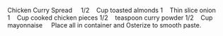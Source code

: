 Chicken Curry Spread
 
 
1/2    Cup toasted almonds
1    Thin slice onion
1    Cup cooked chicken pieces
1/2    teaspoon curry powder
1/2    Cup mayonnaise
 
 
Place all in container and Osterize to smooth paste.
